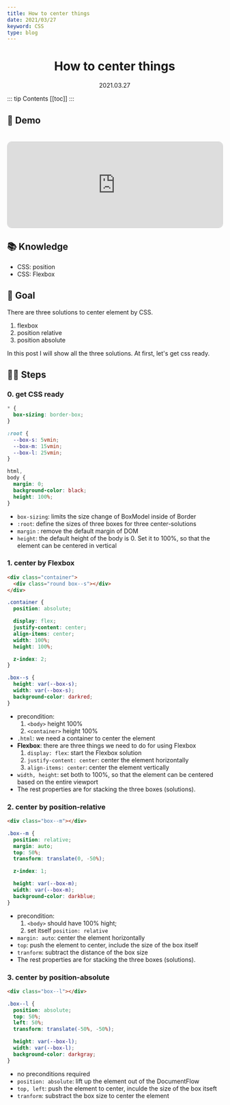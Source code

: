 ```yaml
---
title: How to center things
date: 2021/03/27
keyword: CSS
type: blog
---
```


<h1 align="center">How to center things</h1>
<div align="center">2021.03.27</div>

::: tip Contents
[[toc]]
:::

## 🚀 Demo

<iframe src="https://codesandbox.io/embed/center-element-xhcvb?fontsize=14&hidenavigation=1&theme=dark&view=preview"
     style="width:100%; height:200px; border: 1px lightgray solid; border-radius: 10px; overflow:hidden; margin-top: 20px;"
     title="center-element"
     allow="accelerometer; ambient-light-sensor; camera; encrypted-media; geolocation; gyroscope; hid; microphone; midi; payment; usb; vr; xr-spatial-tracking"
     sandbox="allow-forms allow-modals allow-popups allow-presentation allow-same-origin allow-scripts"
   ></iframe>

## 📚 Knowledge

- CSS: position
- CSS: Flexbox

## 🎯 Goal

There are three solutions to center element by CSS.

1. flexbox
2. position relative
3. position absolute

In this post I will show all the three solutions. At first, let's get css ready.

## 🦶🏻 Steps

### 0. get CSS ready

```css
* {
  box-sizing: border-box;
}

:root {
  --box-s: 5vmin;
  --box-m: 15vmin;
  --box-l: 25vmin;
}

html,
body {
  margin: 0;
  background-color: black;
  height: 100%;
}
```

- `box-sizing`: limits the size change of BoxModel inside of Border
- `:root`: define the sizes of three boxes for three center-solutions
- `margin` : remove the default margin of DOM
- `height`: the default height of the body is 0. Set it to 100%, so that the element can be centered in vertical

### 1. center by Flexbox

```html
<div class="container">
  <div class="round box--s"></div>
</div>
```

```scss
.container {
  position: absolute;

  display: flex;
  justify-content: center;
  align-items: center;
  width: 100%;
  height: 100%;

  z-index: 2;
}

.box--s {
  height: var(--box-s);
  width: var(--box-s);
  background-color: darkred;
}
```

- precondition:
  1. `<body>` height 100%
  2. `<container>` height 100%
- `.html`: we need a container to center the element
- **Flexbox**: there are three things we need to do for using Flexbox
  1. `display: flex`: start the Flexbox solution
  2. `justify-content: center`: center the element horizontally
  3. `align-items: center`: center the element vertically
- `width, height`: set both to 100%, so that the element can be centered based on the entire viewport
- The rest properties are for stacking the three boxes (solutions).

### 2. center by position-relative

```html
<div class="box--m"></div>
```

```scss
.box--m {
  position: relative;
  margin: auto;
  top: 50%;
  transform: translate(0, -50%);

  z-index: 1;

  height: var(--box-m);
  width: var(--box-m);
  background-color: darkblue;
}
```

- precondition:
  1. `<body>` should have 100% hight;
  2. set itself `position: relative`
- `margin: auto`: center the element horizontally
- `top`: push the element to center, include the size of the box itself
- `tranform`: subtract the distance of the box size
- The rest properties are for stacking the three boxes (solutions).

### 3. center by position-absolute

```html
<div class="box--l"></div>
```

```scss
.box--l {
  position: absolute;
  top: 50%;
  left: 50%;
  transform: translate(-50%, -50%);

  height: var(--box-l);
  width: var(--box-l);
  background-color: darkgray;
}
```

- no preconditions required
- `position: absolute`: lift up the element out of the DocumentFlow
- `top, left`: push the element to center, inculde the size of the box itseft
- `tranform`: substract the box size to center the element

